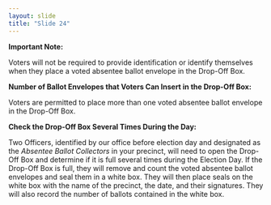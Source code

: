 ```yaml
---
layout: slide
title: "Slide 24"
---
```


**Important Note:**

Voters will not be required to provide identification or identify themselves when they place a voted absentee ballot envelope in the Drop-Off Box.

**Number of Ballot Envelopes that Voters Can Insert in the Drop-Off Box:**

Voters are permitted to place more than one voted absentee ballot envelope in the Drop-Off Box.

**Check the Drop-Off Box Several Times During the Day:**

Two Officers, identified by our office before election day and designated as the _Absentee Ballot Collectors_ in your precinct, will need to open the Drop-Off Box and determine if it is full several times during the Election Day. If the Drop-Off Box is full, they will remove and count the voted absentee ballot envelopes and seal them in a white box. They will then place seals on the white box with the name of the precinct, the date, and their signatures. They will also record the number of ballots contained in the white box.